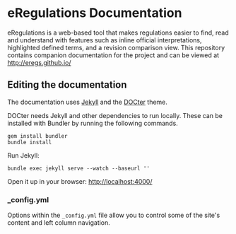 eRegulations Documentation
============

eRegulations is a web-based tool that makes regulations easier to find, read
and understand with features such as inline official interpretations,
highlighted defined terms, and a revision comparison view. This repository
contains companion documentation for the project and can be viewed at
<http://eregs.github.io/>

## Editing the documentation

The documentation uses [Jekyll](http://jekyllrb.com/) and the [DOCter](https://github.com/cfpb/DOCter) theme.

DOCter needs Jekyll and other dependencies to run locally. These can be installed with Bundler by running the following commands.

```
gem install bundler
bundle install
```

Run Jekyll:

```
bundle exec jekyll serve --watch --baseurl ''
```

Open it up in your browser: <http://localhost:4000/>


### _config.yml

Options within the `_config.yml` file allow you to control some of the site's
content and left column navigation.
